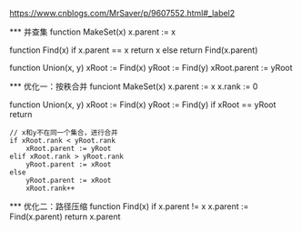 
https://www.cnblogs.com/MrSaver/p/9607552.html#_label2

*** 并查集
function MakeSet(x)
	x.parent := x

function Find(x)
    if x.parent == x
        return x
    else
        return Find(x.parent)

function Union(x, y)
    xRoot := Find(x)
    yRoot := Find(y)
    xRoot.parent := yRoot
    
*** 优化一：按秩合并
funciont MakeSet(x)
    x.parent := x
    x.rank := 0
    
function Union(x, y)
    xRoot := Find(x)
    yRoot := Find(y)
    if xRoot == yRoot
        return
        
    // x和y不在同一个集合，进行合并
    if xRoot.rank < yRoot.rank
        xRoot.parent := yRoot
    elif xRoot.rank > yRoot.rank
        yRoot.parent := xRoot
    else
        yRoot.parent := xRoot
        xRoot.rank++
        
*** 优化二：路径压缩
function Find(x)
    if x.parent != x
        x.parent := Find(x.parent)
    return x.parent
        
        
        
        
        
        
        
        